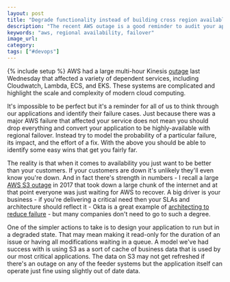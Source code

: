 ```yaml
---
layout: post
title: "Degrade functionality instead of building cross region availablity"
description: "The recent AWS outage is a good reminder to audit your applications for failure modes but rather than support a cross regional deployment it's likely easier and better to design your application for degraded performance."
keywords: "aws, regional availability, failover"
image_url: 
category: 
tags: ["#devops"]
---
```

{% include setup %}
AWS had a large multi-hour Kinesis [outage](https://aws.amazon.com/message/11201/) last Wednesday that affected a variety of dependent services, including Cloudwatch, Lambda, ECS, and EKS. These systems are complicated and highlight the scale and complexity of modern cloud computing.

It's impossible to be perfect but it's a reminder for all of us to think through our applications and identify their failure cases. Just because there was a major AWS failure that affected your service does not mean you should drop everything and convert your application to be highly-available with regional failover. Instead try to model the probability of a particular failure, its impact, and the effort of a fix. With the above you should be able to identify some easy wins that get you fairly far.

The reality is that when it comes to availability you just want to be better than your customers. If your customers are down it's unlikely they'll even know you're down. And in fact there's strength in numbers - I recall a large [AWS S3 outage](https://aws.amazon.com/message/41926/) in 2017 that took down a large chunk of the internet and at that point everyone was just waiting for AWS to recover. A big driver is your business - if you're delivering a critical need then your SLAs and architecture should reflect it - Okta is a great example of [architecting to reduce failure](https://www.okta.com/resources/whitepaper/how-okta-builds-and-runs-scalable-infrastructure/) - but many companies don't need to go to such a degree.

One of the simpler actions to take is to design your application to run but in a degraded state. That may mean making it read-only for the duration of an issue or having all modifications waiting in a queue. A model we've had success with is using S3 as a sort of cache of business data that is used by our most critical applications. The data on S3 may not get refreshed if there's an outage on any of the feeder systems but the application itself can operate just fine using slightly out of date data.
